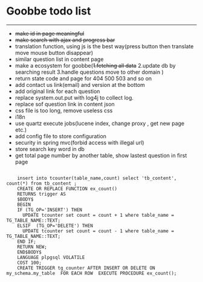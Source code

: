 # Goobbe todo list

---

* <s>make id in page meaningful</s>
* <s>make search with ajax and progress bar</s>
* translation function, using js is the best way(press button then translate move mouse button disappear)
* similar question list in content page
* make a ecosystem for goobbe(<s>1.fetching all data</s> 2.update db by searching result 3.handle questions move to other domain )
* return state code and page for 404 500 503 and so on
* add contact us link(email) and version at the bottom
* add original link for each question
* replace system.out.put with log4j to collect log.
* replace sof question link in content json
* css file is too long, remove useless css
* i18n
* use quartz execute jobs(lucene index, change proxy , get new page etc.)
* add config file to store configuration
* security in spring mvc(forbid access with illegal url)
* store search key word in db
* get total page number by another table, show lastest question in first page
<pre><code>
    insert into tcounter(table_name,count) select 'tb_content', count(*) from tb_content ;
    CREATE OR REPLACE FUNCTION ex_count()  
    RETURNS trigger AS  
    $BODY$  
    BEGIN  
    IF (TG_OP='INSERT') THEN  
      UPDATE tcounter set count = count + 1 where table_name = TG_TABLE_NAME::TEXT;  
    ELSIF  (TG_OP='DELETE') THEN  
      UPDATE tcounter set count = count - 1 where table_name = TG_TABLE_NAME::TEXT;  
    END IF;  
    RETURN NEW;  
    END$BODY$  
    LANGUAGE plpgsql VOLATILE  
    COST 100;  
    CREATE TRIGGER tg_counter AFTER INSERT OR DELETE ON my_schema.my_table  FOR EACH ROW  EXECUTE PROCEDURE ex_count();  
</pre></code>
